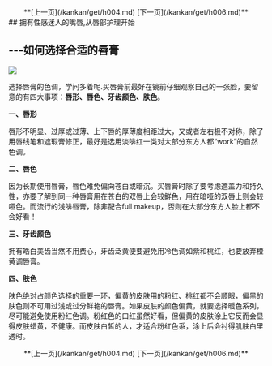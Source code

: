<center>**[上一页](/kankan/get/h004.md) [下一页](/kankan/get/h006.md)**</center>
## 拥有性感迷人的嘴唇,从唇部护理开始

## ---如何选择合适的唇膏

**![](/kankan/h005.jpg)**

选择唇膏的色调，学问多着呢.买唇膏前最好在镜前仔细观察自己的一张脸，要留意的有四大事项：**唇形、唇色、牙齿颜色、肤色**。

**一、唇形**

唇形不明显、过厚或过薄、上下唇的厚薄度相距过大，又或者左右极不对称，除了用唇线笔和遮瑕膏修正，最好是选用淡啡红一类对大部分东方人都“work”的自然色调。

**二、唇色**

因为长期使用唇膏，唇色难免偏向苍白或暗沉。买唇膏时除了要考虑遮盖力和持久性，亦要了解到同一种唇膏用在苍白的双唇上会较鲜色，用在暗哑的双唇上则会较哑色。而流行的浅啡唇膏，除非配合full makeup，否则在大部分东方人脸上都不会好看！

**三、牙齿颜色**

拥有皓白美齿当然不用费心，牙齿泛黄便要避免用冷色调如紫和桃红，也要放弃橙黄调唇膏。

**四、肤色**

肤色绝对占颜色选择的重要一环，偏黄的皮肤用的粉红、桃红都不会顺眼，偏黑的肤色则不可用过浅或过分鲜艳的唇膏。如果皮肤的颜色偏黄，就要选择暖色系列，尽可能避免使用粉红色调。粉红色的口红虽然好看，但偏黄的皮肤涂上它反而会显得皮肤蜡黄，不健康。而皮肤白皙的人，才适合粉红色系，涂上后会衬得肌肤白里透时。

<center>**[上一页](/kankan/get/h004.md) [下一页](/kankan/get/h006.md)**</center>